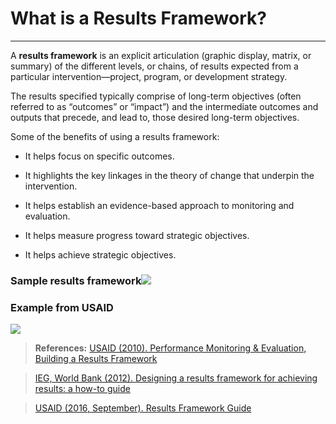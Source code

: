 # What is a Results Framework?

---

A **results framework** is an explicit articulation \(graphic display, matrix, or summary\) of the different levels, or chains, of results expected from a particular intervention—project, program, or development strategy.

The results specified typically comprise of long-term objectives \(often referred to as “outcomes” or “impact”\) and the intermediate outcomes and outputs that precede, and lead to, those desired long-term objectives.

Some of the benefits of using a results framework:

* It helps focus on specific outcomes. 

* It highlights the key linkages in the theory of change that underpin the intervention. 

* It helps establish an evidence-based approach to monitoring and evaluation. 

* It helps measure progress toward strategic objectives.

* It helps achieve strategic objectives.

### Sample results framework![](https://lh3.googleusercontent.com/PaA3P20CTbOTYruJ9I9K9aJiJG0koQ0KYlX4GZckia3_2YVW6Moxjwa7ZXJv0mAyzHp3EHjdALJmn_9OvHD4JObESPFcIp0LoidE56FQxYyacwzvF_2N7ZZrcemGvvdGyxDcoP2m)

### **Example from USAID**

![](https://lh3.googleusercontent.com/6nb9ZNTBqui-1RATwNmyBrUlba9PoTFR1yH5QVWxiZ4w-zPiEz72BSA2toCOBl8l1qxH1Os8ooo5FgTldDjs4ye0f8K7R1-fDmRxJoqcHZHQQX2sCa851W__6JEu-ICHhiMOqPbz)


> **References:**
> [USAID \(2010\). Performance Monitoring & Evaluation, Building a Results Framework](http://pdf.usaid.gov/pdf_docs/Pnadw113.pdf)

> [IEG, World Bank \(2012\). Designing a results framework for achieving results: a how-to guide](https://siteresources.worldbank.org/EXTEVACAPDEV/Resources/designing_results_framework.pdf)

> [USAID \(2016, September\). Results Framework Guide](http://usaidprojectstarter.org/content/results-framework-rf)

  



